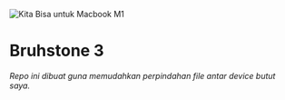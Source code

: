 ![Kita Bisa untuk Macbook M1](https://i1.sndcdn.com/artworks-dyambzYU1jXegUxx-yvzyjg-t500x500.jpg)
# Bruhstone 3

_Repo ini dibuat guna memudahkan perpindahan file antar device butut saya._

